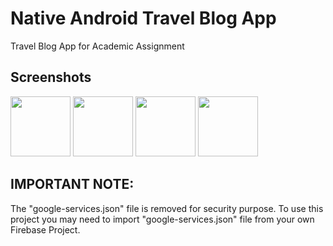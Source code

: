 # Native Android Travel Blog App

Travel Blog App for Academic Assignment

## Screenshots

<img src="https://github.com/avengyy/Native-Android-RedCloud/blob/master/ExampleScreens/screen1.jpeg" height="96px" width="auto">
<img src="https://github.com/avengyy/Native-Android-RedCloud/blob/master/ExampleScreens/screen2.jpeg" height="96px" width="auto">
<img src="https://github.com/avengyy/Native-Android-RedCloud/blob/master/ExampleScreens/screen3.jpeg" height="96px" width="auto">
<img src="https://github.com/avengyy/Native-Android-RedCloud/blob/master/ExampleScreens/screen4.jpeg" height="96px" width="auto">

## IMPORTANT NOTE:

The "google-services.json" file is removed for security purpose. To use this project you may need to import "google-services.json" file from your own Firebase Project.
